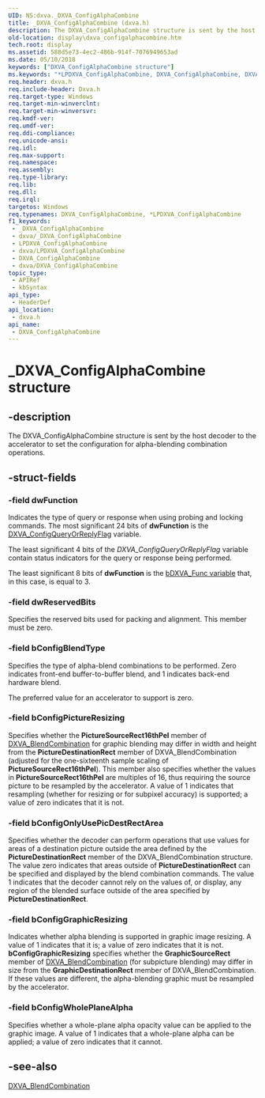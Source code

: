 ```yaml
---
UID: NS:dxva._DXVA_ConfigAlphaCombine
title: _DXVA_ConfigAlphaCombine (dxva.h)
description: The DXVA_ConfigAlphaCombine structure is sent by the host decoder to the accelerator to set the configuration for alpha-blending combination operations.
old-location: display\dxva_configalphacombine.htm
tech.root: display
ms.assetid: 588d5e73-4ec2-486b-914f-7076949653ad
ms.date: 05/10/2018
keywords: ["DXVA_ConfigAlphaCombine structure"]
ms.keywords: "*LPDXVA_ConfigAlphaCombine, DXVA_ConfigAlphaCombine, DXVA_ConfigAlphaCombine structure [Display Devices], LPDXVA_ConfigAlphaCombine, LPDXVA_ConfigAlphaCombine structure pointer [Display Devices], _DXVA_ConfigAlphaCombine, display.dxva_configalphacombine, dxva/DXVA_ConfigAlphaCombine, dxva/LPDXVA_ConfigAlphaCombine, dxvaref_3bd67a73-c786-412c-90ad-c546ae2e4645.xml"
req.header: dxva.h
req.include-header: Dxva.h
req.target-type: Windows
req.target-min-winverclnt: 
req.target-min-winversvr: 
req.kmdf-ver: 
req.umdf-ver: 
req.ddi-compliance: 
req.unicode-ansi: 
req.idl: 
req.max-support: 
req.namespace: 
req.assembly: 
req.type-library: 
req.lib: 
req.dll: 
req.irql: 
targetos: Windows
req.typenames: DXVA_ConfigAlphaCombine, *LPDXVA_ConfigAlphaCombine
f1_keywords:
 - _DXVA_ConfigAlphaCombine
 - dxva/_DXVA_ConfigAlphaCombine
 - LPDXVA_ConfigAlphaCombine
 - dxva/LPDXVA_ConfigAlphaCombine
 - DXVA_ConfigAlphaCombine
 - dxva/DXVA_ConfigAlphaCombine
topic_type:
 - APIRef
 - kbSyntax
api_type:
 - HeaderDef
api_location:
 - dxva.h
api_name:
 - DXVA_ConfigAlphaCombine
---
```


# _DXVA_ConfigAlphaCombine structure


## -description

The DXVA_ConfigAlphaCombine structure is sent by the host decoder to the accelerator to set the configuration for alpha-blending combination operations.

## -struct-fields

### -field dwFunction

Indicates the type of query or response when using probing and locking commands. The most significant 24 bits of <b>dwFunction</b> is the <a href="https://docs.microsoft.com/windows-hardware/drivers/display/dxva-configqueryorreplyflag-and-dxva-configqueryorreplyfunc-variables">DXVA_ConfigQueryOrReplyFlag</a> variable.

The least significant 4 bits of the <i>DXVA_ConfigQueryOrReplyFlag</i> variable contain status indicators for the query or response being performed.

The least significant 8 bits of <b>dwFunction</b> is the <a href="https://docs.microsoft.com/windows-hardware/drivers/display/bdxva-func-variable">bDXVA_Func variable</a> that, in this case, is equal to 3.

### -field dwReservedBits

Specifies the reserved bits used for packing and alignment. This member must be zero.

### -field bConfigBlendType

Specifies the type of alpha-blend combinations to be performed. Zero indicates front-end buffer-to-buffer blend, and 1 indicates back-end hardware blend.

The preferred value for an accelerator to support is zero.

### -field bConfigPictureResizing

Specifies whether the <b>PictureSourceRect16thPel</b> member of <a href="https://docs.microsoft.com/windows-hardware/drivers/ddi/dxva/ns-dxva-_dxva_blendcombination">DXVA_BlendCombination</a> for graphic blending may differ in width and height from the <b>PictureDestinationRect</b> member of DXVA_BlendCombination (adjusted for the one-sixteenth sample scaling of <b>PictureSourceRect16thPel</b>). This member also specifies whether the values in <b>PictureSourceRect16thPel</b> are multiples of 16, thus requiring the source picture to be resampled by the accelerator. A value of 1 indicates that resampling (whether for resizing or for subpixel accuracy) is supported; a value of zero indicates that it is not.

### -field bConfigOnlyUsePicDestRectArea

Specifies whether the decoder can perform operations that use values for areas of a destination picture outside the area defined by the <b>PictureDestinationRect</b> member of the DXVA_BlendCombination structure. The value zero indicates that areas outside of <b>PictureDestinationRect</b> can be specified and displayed by the blend combination commands. The value 1 indicates that the decoder cannot rely on the values of, or display, any region of the blended surface outside of the area specified by <b>PictureDestinationRect</b>.

### -field bConfigGraphicResizing

Indicates whether alpha blending is supported in graphic image resizing. A value of 1 indicates that it is; a value of zero indicates that it is not. <b>bConfigGraphicResizing</b> specifies whether the <b>GraphicSourceRect</b> member of <a href="https://docs.microsoft.com/windows-hardware/drivers/ddi/dxva/ns-dxva-_dxva_blendcombination">DXVA_BlendCombination</a> (for subpicture blending) may differ in size from the <b>GraphicDestinationRect</b> member of DXVA_BlendCombination. If these values are different, the alpha-blending graphic must be resampled by the accelerator.

### -field bConfigWholePlaneAlpha

Specifies whether a whole-plane alpha opacity value can be applied to the graphic image. A value of 1 indicates that a whole-plane alpha can be applied; a value of zero indicates that it cannot.

## -see-also

<a href="https://docs.microsoft.com/windows-hardware/drivers/ddi/dxva/ns-dxva-_dxva_blendcombination">DXVA_BlendCombination</a>

